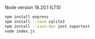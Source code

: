 
Node version 18.20.1 (LTS)

```sh
npm install express
npm install --save sqlite3
npm install --save-dev jest supertest
node index.js
```